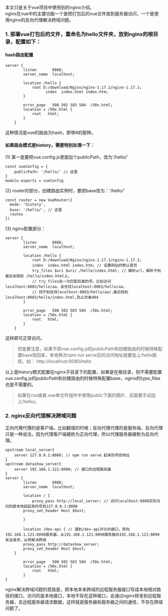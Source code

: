 本文只是关于vue项目中使用到的nginx介绍。    
nginx在vue中的主要功能一个是把打包后的vue文件放到服务器访问，一个是使用nginx的反向代理解决跨域问题。   
### 1. 部署vue打包后的文件，重命名为hello文件夹，放到nginx的根目录，配置如下：
#### hash路由配置
```
server {
        listen       8888;
        server_name  localhost;

        location /hello {
            root D:/download/Nginx/nginx-1.17.1/nginx-1.17.1;
			      index  index.html index.htm;
        }

        error_page   500 502 503 504  /50x.html;
        location = /50x.html {
            root   html;
        }
    }

```
这种情况是vue的路由为hash，即带#的那种。    
#### 如果路由模式是history，需要特别处理一下：
(1) 第一是要把vue.config.js里面加个publicPath，改为'/hello/'
```
const vueConfig = {
    publicPath: '/hello/' // 这里
}
module.exports = vueConfig
```
(2) router的部分，创建路由实例时，要把base改为：'/hello/'
```
const router = new VueRouter({
  mode: 'history',
  base: '/hello/', // 这里
  routes
})
```
(3) nginx配置部分：
```
server {
        listen       8888;
        server_name  localhost;

        location /hello {
            root D:/download/Nginx/nginx-1.17.1/nginx-1.17.1;
	    	index  index.html index.htm; // 设置网站的默认首页
            try_files $uri $uri/ /hello/index.html; // 解析url，解析不到最后会跳到 /hello/index.html上，
            // try_files会一次匹配后面的项，比如访问localhost:8083/hello/aa，会先找localhost:8083/hello/aa，
            // 找不到在找localhost:8083/hello/aa/,最后找到localhost:8083/hello/index.html,防止页面404
        }

        error_page   500 502 503 504  /50x.html;
        location = /50x.html {
            root   html;
        }
    }
```
这样即可正常访问。
> 但是要注意，如果不把vue.config.js的publicPath和创建路由的时候特殊配置base改回来，本地再次npm run serve后的访问地址就要加上/hello路径，如： http://localhost:8080/hello    

以上是history模式配置在nginx子目录下的配置，如果是在根目录，则不需要配置vue.config.js的publicPath和创建路由的时候特殊配置base，nginx的type_files也是不需要的。   



> 如果在css或者.vue单文件组件中使用public下面的图片，前面要手动加上/hello/。

### 2. nginx反向代理解决跨域问题
正向代理代理的是客户端，比如翻墙的时候；反向代理代理的是服务端，反向代理只是一种说法，因为代理客户端被称为正向代理，所以代理服务器被称为反向代理。
```
upstream local_server{
    server 127.0.0.1:8080; // npm run serve 起来的项目地址
}
upstream datashow_server{
    server 192.168.1.121:8098; // 接口的远程服务器
} 
server {
        listen       8888;
        server_name  localhost;

        location / {
            proxy_pass http://local_server; // 访问localhost:8888实际访问的是本地起起来的项目127.0.0.1:8080
	    proxy_set_header Host $host;

        }

        location /dev-api { // 遇到/dev-api开头的接口，转向192.168.1.121:8098服务器，从192.168.1.121:8098服务器向192.168.1.121:8098发送请求，从而解决跨域
		proxy_pass http://datashow_server;
		proxy_set_header Host $host;
	}

        error_page   500 502 503 504  /50x.html;
        location = /50x.html {
            root   html;
        }
}
```
nginx解决跨域问题的思路是，把本地本来跨域的远程服务器接口写成本地相对路径的接口，访问的是本地接口，本地不存在这种接口，会通过nginx转发到远程服务器，去远程服务器请求数据，这样就是服务器和服务器之间的通信，不存在跨域问题了。
